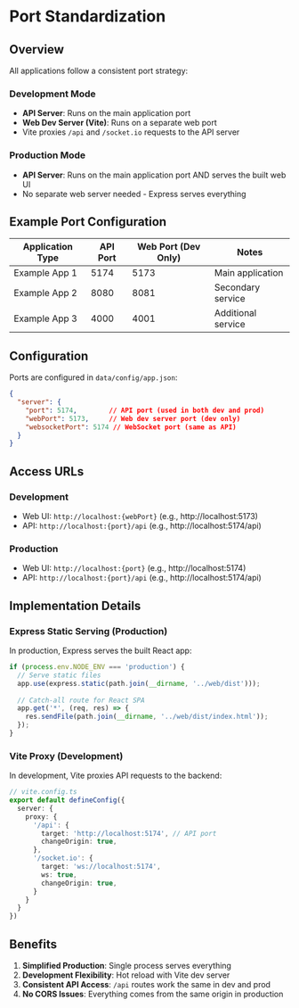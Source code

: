 # Port Standardization

## Overview

All applications follow a consistent port strategy:

### Development Mode
- **API Server**: Runs on the main application port
- **Web Dev Server (Vite)**: Runs on a separate web port
- Vite proxies `/api` and `/socket.io` requests to the API server

### Production Mode  
- **API Server**: Runs on the main application port AND serves the built web UI
- No separate web server needed - Express serves everything

## Example Port Configuration

| Application Type | API Port | Web Port (Dev Only) | Notes |
|-----------------|----------|-------------------|--------|
| Example App 1 | 5174 | 5173 | Main application |
| Example App 2 | 8080 | 8081 | Secondary service |
| Example App 3 | 4000 | 4001 | Additional service |

## Configuration

Ports are configured in `data/config/app.json`:

```json
{
  "server": {
    "port": 5174,        // API port (used in both dev and prod)
    "webPort": 5173,     // Web dev server port (dev only)
    "websocketPort": 5174 // WebSocket port (same as API)
  }
}
```

## Access URLs

### Development
- Web UI: `http://localhost:{webPort}` (e.g., http://localhost:5173)
- API: `http://localhost:{port}/api` (e.g., http://localhost:5174/api)

### Production
- Web UI: `http://localhost:{port}` (e.g., http://localhost:5174)
- API: `http://localhost:{port}/api` (e.g., http://localhost:5174/api)

## Implementation Details

### Express Static Serving (Production)
In production, Express serves the built React app:

```typescript
if (process.env.NODE_ENV === 'production') {
  // Serve static files
  app.use(express.static(path.join(__dirname, '../web/dist')));
  
  // Catch-all route for React SPA
  app.get('*', (req, res) => {
    res.sendFile(path.join(__dirname, '../web/dist/index.html'));
  });
}
```

### Vite Proxy (Development)
In development, Vite proxies API requests to the backend:

```typescript
// vite.config.ts
export default defineConfig({
  server: {
    proxy: {
      '/api': {
        target: 'http://localhost:5174', // API port
        changeOrigin: true,
      },
      '/socket.io': {
        target: 'ws://localhost:5174',
        ws: true,
        changeOrigin: true,
      }
    }
  }
})
```

## Benefits

1. **Simplified Production**: Single process serves everything
2. **Development Flexibility**: Hot reload with Vite dev server
3. **Consistent API Access**: `/api` routes work the same in dev and prod
4. **No CORS Issues**: Everything comes from the same origin in production
